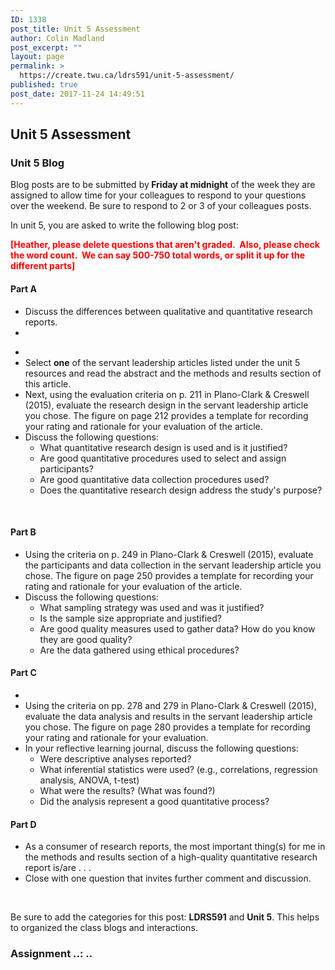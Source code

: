 ```yaml
---
ID: 1338
post_title: Unit 5 Assessment
author: Colin Madland
post_excerpt: ""
layout: page
permalink: >
  https://create.twu.ca/ldrs591/unit-5-assessment/
published: true
post_date: 2017-11-24 14:49:51
---
```

<h2>Unit 5 Assessment</h2>
<h3>Unit 5 Blog</h3>
Blog posts are to be submitted by<strong> Friday at midnight</strong> of the week they are assigned to allow time for your colleagues to respond to your questions over the weekend. Be sure to respond to 2 or 3 of your colleagues posts.

In unit 5, you are asked to write the following blog post:

<strong><span style="color: #ff0000;">[Heather, please delete questions that aren't graded.  Also, please check the word count.  We can say 500-750 total words, or split it up for the different parts]</span></strong>
<h4>Part A</h4>
<ul>
 	<li>Discuss the differences between qualitative and quantitative research reports.</li>
 	<li></li>
</ul>
<ul>
 	<li></li>
 	<li>Select <strong>one</strong> of the servant leadership articles listed under the unit 5 resources and read the abstract and the methods and results section of this article.</li>
 	<li>Next, using the evaluation criteria on p. 211 in Plano-Clark &amp; Creswell (2015), evaluate the research design in the servant leadership article you chose. The figure on page 212 provides a template for recording your rating and rationale for your evaluation of the article.</li>
 	<li>Discuss the following questions:
<ul>
 	<li>What quantitative research design is used and is it justified?</li>
 	<li>Are good quantitative procedures used to select and assign participants?</li>
 	<li>Are good quantitative data collection procedures used?</li>
 	<li>Does the quantitative research design address the study's purpose?</li>
</ul>
</li>
</ul>
&nbsp;
<h4>Part B</h4>
<ul>
 	<li>Using the criteria on p. 249 in Plano-Clark &amp; Creswell (2015), evaluate the participants and data collection in the servant leadership article you chose. The figure on page 250 provides a template for recording your rating and rationale for your evaluation of the article.</li>
 	<li>Discuss the following questions:
<ul>
 	<li>What sampling strategy was used and was it justified?</li>
 	<li>Is the sample size appropriate and justified?</li>
 	<li>Are good quality measures used to gather data? How do you know they are good quality?</li>
 	<li>Are the data gathered using ethical procedures?</li>
</ul>
</li>
</ul>
<h4>Part C</h4>
<ul>
 	<li></li>
 	<li>Using the criteria on pp. 278 and 279 in Plano-Clark &amp; Creswell (2015), evaluate the data analysis and results in the servant leadership article you chose. The figure on page 280 provides a template for recording your rating and rationale for your evaluation.</li>
 	<li>In your reflective learning journal, discuss the following questions:
<ul>
 	<li>Were descriptive analyses reported?</li>
 	<li>What inferential statistics were used? (e.g., correlations, regression analysis, ANOVA, t-test)</li>
 	<li>What were the results? (What was found?)</li>
 	<li>Did the analysis represent a good quantitative process?</li>
</ul>
</li>
</ul>
<h4>Part D</h4>
<ul>
 	<li>As a consumer of research reports, the most important thing(s) for me in the methods and results section of a high-quality quantitative research report is/are . . .</li>
 	<li>Close with one question that invites further comment and discussion.</li>
 	<li style="list-style-type: none;"></li>
</ul>
&nbsp;

Be sure to add the categories for this post: <strong>LDRS591</strong> and <strong>Unit 5</strong>. This helps to organized the class blogs and interactions.
<h3></h3>
<h3>Assignment ..: ..</h3>